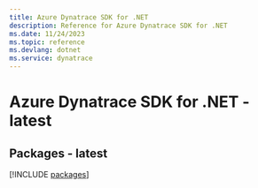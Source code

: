 ```yaml
---
title: Azure Dynatrace SDK for .NET
description: Reference for Azure Dynatrace SDK for .NET
ms.date: 11/24/2023
ms.topic: reference
ms.devlang: dotnet
ms.service: dynatrace
---
```

# Azure Dynatrace SDK for .NET - latest
## Packages - latest
[!INCLUDE [packages](dynatrace-index.md)]